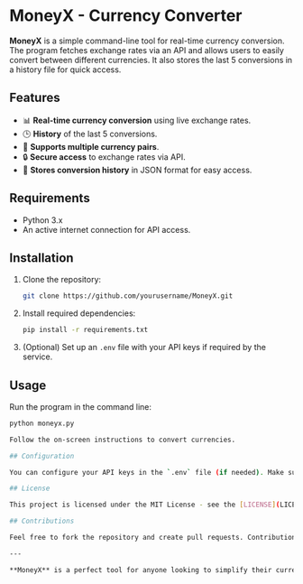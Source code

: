 # MoneyX - Currency Converter

**MoneyX** is a simple command-line tool for real-time currency conversion. The program fetches exchange rates via an API and allows users to easily convert between different currencies. It also stores the last 5 conversions in a history file for quick access.

## Features

- 📊 **Real-time currency conversion** using live exchange rates.
- 🕒 **History** of the last 5 conversions.
- 💼 **Supports multiple currency pairs**.
- 🔒 **Secure access** to exchange rates via API.
- 💾 **Stores conversion history** in JSON format for easy access.

## Requirements

- Python 3.x
- An active internet connection for API access.

## Installation

1. Clone the repository:
   ```bash
   git clone https://github.com/yourusername/MoneyX.git

2. Install required dependencies:
   ```bash
   pip install -r requirements.txt

3. (Optional) Set up an `.env` file with your API keys if required by the service.

## Usage

Run the program in the command line:

```bash
python moneyx.py

Follow the on-screen instructions to convert currencies.

## Configuration

You can configure your API keys in the `.env` file (if needed). Make sure to follow the instructions provided by the API service you are using.

## License

This project is licensed under the MIT License - see the [LICENSE](LICENSE) file for details.

## Contributions

Feel free to fork the repository and create pull requests. Contributions are always welcome!

---

**MoneyX** is a perfect tool for anyone looking to simplify their currency conversion needs with ease and speed. Try it now!
